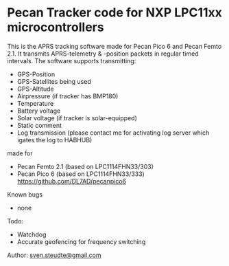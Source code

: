 Pecan Tracker code for NXP LPC11xx microcontrollers
===================================================

This is the APRS tracking software made for Pecan Pico 6 and Pecan Femto 2.1. It transmits APRS-telemetry & -position packets in regular timed intervals. The software supports transmitting:
- GPS-Position
- GPS-Satellites being used
- GPS-Altitude
- Airpressure (if tracker has BMP180)
- Temperature
- Battery voltage
- Solar voltage (if tracker is solar-equipped)
- Static comment
- Log transmission (please contact me for activating log server which igates the log to HABHUB)

made for
  * Pecan Femto 2.1 (based on LPC1114FHN33/303)
  * Pecan Pico 6 (based on LPC1114FHN33/333) https://github.com/DL7AD/pecanpico6

Known bugs
  * none

Todo:
  * Watchdog
  * Accurate geofencing for frequency switching

Author: sven.steudte@gmail.com
